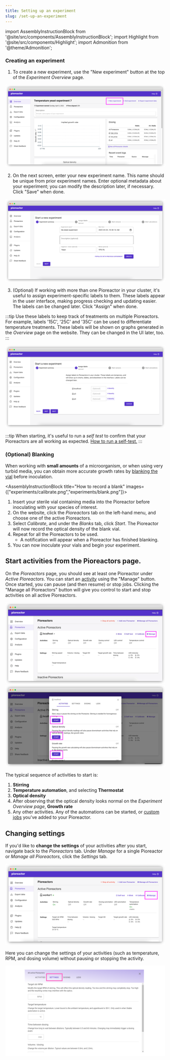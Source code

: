 ```yaml
---
title: Setting up an experiment
slug: /set-up-an-experiment
---
```


import AssemblyInstructionBlock from '@site/src/components/AssemblyInstructionBlock';
import Highlight from '@site/src/components/Highlight';
import Admonition from '@theme/Admonition';

### Creating an experiment

1. To create a new experiment, use the "New experiment" button at the top of the _Experiment Overview_ page.

![](/img/user-guide/start_new_experiment.png)

2. On the next screen, enter your new experiment name. This name should be unique from prior experiment names. Enter optional metadata about your experiment; you can modify the description later, if necessary. Click "Save" when done.

![](/img/user-guide/create_new_experiment_page.png)

3. (Optional) If working with more than one Pioreactor in your cluster, it's useful to assign experiment-specific labels to them. These labels appear in the user interface, making progress checking and updating easier. The labels can be changed later. Click "Assign" when done.

:::tip
Use these labels to keep track of treatments on multiple Pioreactors. For example, labels '15C', '25C' and '35C' can be used to differentiate temperature treatments. These labels will be shown on graphs generated in the _Overview_ page on the website. They can be changed in the UI later, too.
::: 

![](/img/user-guide/assign_labels_bulk.png)

:::tip
When starting, it's useful to run a _self test_ to confirm that your Pioreactors are all working as expected. [How to run a self-test.](/user-guide/running-self-test)
:::

### (Optional) Blanking

When working with **small amounts** of a microorganism, or when using very turbid media, you can obtain more accurate growth rates by [blanking the vial](/user-guide/od-normal-growth-rate#blanking) before inoculation.

<AssemblyInstructionBlock title="How to record a blank" images={["experiments/calibrate.png","experiments/blank.png"]}>

1. Insert your sterile vial containing media into the Pioreactor before inoculating with your species of interest.
2. On the website, click the _Pioreactors_ tab on the left-hand menu, and choose one of the active Pioreactors.
3. Select _Calibrate_, and under the _Blanks_ tab, click _Start_. The Pioreactor will now record the optical density of the blank vial.
4. Repeat for all the Pioreactors to be used. 
	*	A notification will appear when a Pioreactor has finished blanking. 
6. You can now inoculate your vials and begin your experiment.

</AssemblyInstructionBlock>

## Start activities from the Pioreactors page.

On the _Pioreactors_ page, you should see at least one Pioreactor under _Active Pioreactors_. You can start an [activity](/user-guide/activities) using the "Manage" button. Once started, you can pause (and then resume) or stop jobs. Clicking the "Manage all Pioreactors" button will give you control to start and stop activities on all active Pioreactors.


![](/img/user-guide/pioreactor_page_manage.png)
![](/img/user-guide/pioreactor_page_activities.png)


The typical sequence of activities to start is:

1. **Stirring**
2. **Temperature automation**, and selecting **Thermostat**
3. **Optical density**
4. After observing that the optical density looks normal on the _Experiment Overview page_, **Growth rate**
5. Any other activities. Any of the automations can be started, or [custom jobs](/user-guide/using-community-plugins) you've added to your Pioreactor.


## Changing settings

If you'd like to **change the settings** of your activities after you start, navigate back to the _Pioreactors_ tab. Under _Manage_ for a single Pioreactor or _Manage all Pioreactors_, click the _Settings_ tab.

![](/img/user-guide/manage_ui.png)

Here you can change the settings of your activities (such as temperature, RPM, and dosing volume) without pausing or stopping the activity.

![](/img/user-guide/settings.png)

